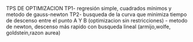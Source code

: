 TPS DE OPTIMIZACION 
TP1- regresión simple, cuadrados mínimos y metodo de gauss-newton
TP2- busqueda de la curva que minimiza tiempo de descenso entre el punto A Y B (optimizacion sin restricciones)
    - metodo de newton, descenso más rapido con busqueda lineal (armijo,wolfe, goldstein,razon aurea)
